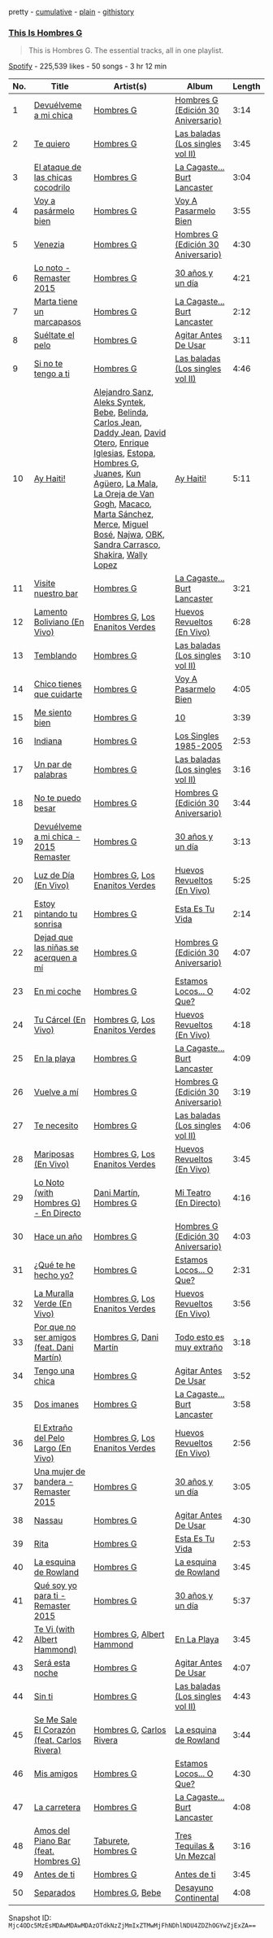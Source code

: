 pretty - [cumulative](/playlists/cumulative/37i9dQZF1DZ06evO3xExRS.md) - [plain](/playlists/plain/37i9dQZF1DZ06evO3xExRS) - [githistory](https://github.githistory.xyz/mackorone/spotify-playlist-archive/blob/main/playlists/plain/37i9dQZF1DZ06evO3xExRS)

### [This Is Hombres G](https://open.spotify.com/playlist/37i9dQZF1DZ06evO3xExRS)

> This is Hombres G\. The essential tracks, all in one playlist.

[Spotify](https://open.spotify.com/user/spotify) - 225,539 likes - 50 songs - 3 hr 12 min

| No. | Title | Artist(s) | Album | Length |
|---|---|---|---|---|
| 1 | [Devuélveme a mi chica](https://open.spotify.com/track/1Wrzhfa5bNlqvsnCztz190) | [Hombres G](https://open.spotify.com/artist/60uh2KYYSCqAgJNxcU4DA0) | [Hombres G \(Edición 30 Aniversario\)](https://open.spotify.com/album/2iMF2NlOZMfBTdHyubrg6y) | 3:14 |
| 2 | [Te quiero](https://open.spotify.com/track/6tu2FHuKL9C8pwNrityweQ) | [Hombres G](https://open.spotify.com/artist/60uh2KYYSCqAgJNxcU4DA0) | [Las baladas \(Los singles vol II\)](https://open.spotify.com/album/2lsc9HZQaNf3gT7lIys2vN) | 3:45 |
| 3 | [El ataque de las chicas cocodrilo](https://open.spotify.com/track/3quyxN3SapEsojxk1Uw10K) | [Hombres G](https://open.spotify.com/artist/60uh2KYYSCqAgJNxcU4DA0) | [La Cagaste..\. Burt Lancaster](https://open.spotify.com/album/6clqMga4PMBcBlWCR6idis) | 3:04 |
| 4 | [Voy a pasármelo bien](https://open.spotify.com/track/78FJd3BMjDQCA1Hh2QfKqS) | [Hombres G](https://open.spotify.com/artist/60uh2KYYSCqAgJNxcU4DA0) | [Voy A Pasarmelo Bien](https://open.spotify.com/album/50XOsvW7uGrpaCtzqUm2bv) | 3:55 |
| 5 | [Venezia](https://open.spotify.com/track/1wncA7mz0ntqvZ8UzFokGk) | [Hombres G](https://open.spotify.com/artist/60uh2KYYSCqAgJNxcU4DA0) | [Hombres G \(Edición 30 Aniversario\)](https://open.spotify.com/album/2iMF2NlOZMfBTdHyubrg6y) | 4:30 |
| 6 | [Lo noto \- Remaster 2015](https://open.spotify.com/track/3q6Ta92jThS5sOK8r2YSBD) | [Hombres G](https://open.spotify.com/artist/60uh2KYYSCqAgJNxcU4DA0) | [30 años y un día](https://open.spotify.com/album/2gCKmsAG21Prjee7ooKE4p) | 4:21 |
| 7 | [Marta tiene un marcapasos](https://open.spotify.com/track/1XvfncS1t4BNkh37klHeqj) | [Hombres G](https://open.spotify.com/artist/60uh2KYYSCqAgJNxcU4DA0) | [La Cagaste..\. Burt Lancaster](https://open.spotify.com/album/6clqMga4PMBcBlWCR6idis) | 2:12 |
| 8 | [Suéltate el pelo](https://open.spotify.com/track/6ASzF6lnAamXQvWLPa3WDi) | [Hombres G](https://open.spotify.com/artist/60uh2KYYSCqAgJNxcU4DA0) | [Agitar Antes De Usar](https://open.spotify.com/album/7BL0aE8DBJvu0D3u4LUBJR) | 3:11 |
| 9 | [Si no te tengo a ti](https://open.spotify.com/track/6IeJcGYibtUKl9QnAupnYi) | [Hombres G](https://open.spotify.com/artist/60uh2KYYSCqAgJNxcU4DA0) | [Las baladas \(Los singles vol II\)](https://open.spotify.com/album/2lsc9HZQaNf3gT7lIys2vN) | 4:46 |
| 10 | [Ay Haiti!](https://open.spotify.com/track/3FifroUyur8j5mTM78WuXQ) | [Alejandro Sanz](https://open.spotify.com/artist/5sUrlPAHlS9NEirDB8SEbF), [Aleks Syntek](https://open.spotify.com/artist/0r8toju2ecKaVtItkzAnNi), [Bebe](https://open.spotify.com/artist/2byU53ebtTxcAnIRE814Ts), [Belinda](https://open.spotify.com/artist/5LeiVcEnsZcwc133TUhJNW), [Carlos Jean](https://open.spotify.com/artist/3oDsfHaRCBv7Jp8HO6VgeA), [Daddy Jean](https://open.spotify.com/artist/69VizZkBHFyUGgOQXHszcH), [David Otero](https://open.spotify.com/artist/4cA5JN7tiNZ8afYeuSQj5h), [Enrique Iglesias](https://open.spotify.com/artist/7qG3b048QCHVRO5Pv1T5lw), [Estopa](https://open.spotify.com/artist/5ZqnEfVdEGmoPxtELhN7ai), [Hombres G](https://open.spotify.com/artist/60uh2KYYSCqAgJNxcU4DA0), [Juanes](https://open.spotify.com/artist/0UWZUmn7sybxMCqrw9tGa7), [Kun Agüero](https://open.spotify.com/artist/66n8Kk3ZD0eFZsTDyNxs4J), [La Mala](https://open.spotify.com/artist/0Po0zEi4601IqGjjWgQDU9), [La Oreja de Van Gogh](https://open.spotify.com/artist/4U7lXyKdSf1JbM1aXvsodC), [Macaco](https://open.spotify.com/artist/7mUBMaZW1MXGswaneb0JTT), [Marta Sánchez](https://open.spotify.com/artist/368rTiMKMrz3b03az6B14w), [Merce](https://open.spotify.com/artist/32vzfKscH50OSc4wQu2pxK), [Miguel Bosé](https://open.spotify.com/artist/7mWCSSOYqm4E9mB7V4ot6S), [Najwa](https://open.spotify.com/artist/7dp8dR96gWncIypef8kTnS), [OBK](https://open.spotify.com/artist/00iiLCQzrQfdDg27gus6Ny), [Sandra Carrasco](https://open.spotify.com/artist/4Yhm7oIrWj3IOCbl968CHt), [Shakira](https://open.spotify.com/artist/0EmeFodog0BfCgMzAIvKQp), [Wally Lopez](https://open.spotify.com/artist/52qx8aMzSqi7JTJUI2dJqZ) | [Ay Haiti!](https://open.spotify.com/album/1Lf1a9gQPIuDOZqrbhzoGk) | 5:11 |
| 11 | [Visite nuestro bar](https://open.spotify.com/track/65Lg0BbJnzTIPMlnXN3Knv) | [Hombres G](https://open.spotify.com/artist/60uh2KYYSCqAgJNxcU4DA0) | [La Cagaste..\. Burt Lancaster](https://open.spotify.com/album/6clqMga4PMBcBlWCR6idis) | 3:21 |
| 12 | [Lamento Boliviano \(En Vivo\)](https://open.spotify.com/track/2EXI9HTEQxGdaEcVChE0DK) | [Hombres G](https://open.spotify.com/artist/60uh2KYYSCqAgJNxcU4DA0), [Los Enanitos Verdes](https://open.spotify.com/artist/4TK1gDgb7QKoPFlzRrBRgR) | [Huevos Revueltos \(En Vivo\)](https://open.spotify.com/album/5TzKiFldM8bjWQEroSrrAm) | 6:28 |
| 13 | [Temblando](https://open.spotify.com/track/5oHH3wAhMt2McYsA6bBKMw) | [Hombres G](https://open.spotify.com/artist/60uh2KYYSCqAgJNxcU4DA0) | [Las baladas \(Los singles vol II\)](https://open.spotify.com/album/2lsc9HZQaNf3gT7lIys2vN) | 3:10 |
| 14 | [Chico tienes que cuidarte](https://open.spotify.com/track/1gNb7lm1gpL374dBdKAK3R) | [Hombres G](https://open.spotify.com/artist/60uh2KYYSCqAgJNxcU4DA0) | [Voy A Pasarmelo Bien](https://open.spotify.com/album/50XOsvW7uGrpaCtzqUm2bv) | 4:05 |
| 15 | [Me siento bien](https://open.spotify.com/track/1BhVIZ0fuduQfpB7AD3AeY) | [Hombres G](https://open.spotify.com/artist/60uh2KYYSCqAgJNxcU4DA0) | [10](https://open.spotify.com/album/6HCNZr7n6OwPhWP2cVRfLg) | 3:39 |
| 16 | [Indiana](https://open.spotify.com/track/6JqDuynlvAlI4QYvXqhY8P) | [Hombres G](https://open.spotify.com/artist/60uh2KYYSCqAgJNxcU4DA0) | [Los Singles 1985\-2005](https://open.spotify.com/album/3PsGrl2yyCCQQp0shNNchB) | 2:53 |
| 17 | [Un par de palabras](https://open.spotify.com/track/1oYZ1XlKVR2l9teqqIsZes) | [Hombres G](https://open.spotify.com/artist/60uh2KYYSCqAgJNxcU4DA0) | [Las baladas \(Los singles vol II\)](https://open.spotify.com/album/2lsc9HZQaNf3gT7lIys2vN) | 3:16 |
| 18 | [No te puedo besar](https://open.spotify.com/track/4CJ9yzAmxMzzspKSN5AidD) | [Hombres G](https://open.spotify.com/artist/60uh2KYYSCqAgJNxcU4DA0) | [Hombres G \(Edición 30 Aniversario\)](https://open.spotify.com/album/2iMF2NlOZMfBTdHyubrg6y) | 3:44 |
| 19 | [Devuélveme a mi chica \- 2015 Remaster](https://open.spotify.com/track/1fAnXKGZR1iRAS9GAfkbIs) | [Hombres G](https://open.spotify.com/artist/60uh2KYYSCqAgJNxcU4DA0) | [30 años y un día](https://open.spotify.com/album/2gCKmsAG21Prjee7ooKE4p) | 3:13 |
| 20 | [Luz de Día \(En Vivo\)](https://open.spotify.com/track/6mCnpTHThZ0Rtmn69FKjd5) | [Hombres G](https://open.spotify.com/artist/60uh2KYYSCqAgJNxcU4DA0), [Los Enanitos Verdes](https://open.spotify.com/artist/4TK1gDgb7QKoPFlzRrBRgR) | [Huevos Revueltos \(En Vivo\)](https://open.spotify.com/album/5TzKiFldM8bjWQEroSrrAm) | 5:25 |
| 21 | [Estoy pintando tu sonrisa](https://open.spotify.com/track/5Q7bqhsyIM6Ns3zUWZNMqL) | [Hombres G](https://open.spotify.com/artist/60uh2KYYSCqAgJNxcU4DA0) | [Esta Es Tu Vida](https://open.spotify.com/album/04SU7UlCSrIujoewyo5P08) | 2:14 |
| 22 | [Dejad que las niñas se acerquen a mí](https://open.spotify.com/track/37TcCbtkvz2Vd4mfMTDlvY) | [Hombres G](https://open.spotify.com/artist/60uh2KYYSCqAgJNxcU4DA0) | [Hombres G \(Edición 30 Aniversario\)](https://open.spotify.com/album/2iMF2NlOZMfBTdHyubrg6y) | 4:07 |
| 23 | [En mi coche](https://open.spotify.com/track/2J4GESip4F72CDrrGQksJp) | [Hombres G](https://open.spotify.com/artist/60uh2KYYSCqAgJNxcU4DA0) | [Estamos Locos..\. O Que?](https://open.spotify.com/album/3NFqaD3XmQPjEPJUdXR1re) | 4:02 |
| 24 | [Tu Cárcel \(En Vivo\)](https://open.spotify.com/track/2JrRZqY5NoEVvkRgwz3TRO) | [Hombres G](https://open.spotify.com/artist/60uh2KYYSCqAgJNxcU4DA0), [Los Enanitos Verdes](https://open.spotify.com/artist/4TK1gDgb7QKoPFlzRrBRgR) | [Huevos Revueltos \(En Vivo\)](https://open.spotify.com/album/5TzKiFldM8bjWQEroSrrAm) | 4:18 |
| 25 | [En la playa](https://open.spotify.com/track/1wOsSDOOXIx01XstsQXxp2) | [Hombres G](https://open.spotify.com/artist/60uh2KYYSCqAgJNxcU4DA0) | [La Cagaste..\. Burt Lancaster](https://open.spotify.com/album/6clqMga4PMBcBlWCR6idis) | 4:09 |
| 26 | [Vuelve a mí](https://open.spotify.com/track/7Lsl2OfRZGXUNMtLn5aXgT) | [Hombres G](https://open.spotify.com/artist/60uh2KYYSCqAgJNxcU4DA0) | [Hombres G \(Edición 30 Aniversario\)](https://open.spotify.com/album/2iMF2NlOZMfBTdHyubrg6y) | 3:19 |
| 27 | [Te necesito](https://open.spotify.com/track/57HCT9SJ58ZK3JpeQMrdvn) | [Hombres G](https://open.spotify.com/artist/60uh2KYYSCqAgJNxcU4DA0) | [Las baladas \(Los singles vol II\)](https://open.spotify.com/album/2lsc9HZQaNf3gT7lIys2vN) | 4:06 |
| 28 | [Mariposas \(En Vivo\)](https://open.spotify.com/track/7vDsHQklTOmEgDyMb1C81K) | [Hombres G](https://open.spotify.com/artist/60uh2KYYSCqAgJNxcU4DA0), [Los Enanitos Verdes](https://open.spotify.com/artist/4TK1gDgb7QKoPFlzRrBRgR) | [Huevos Revueltos \(En Vivo\)](https://open.spotify.com/album/5TzKiFldM8bjWQEroSrrAm) | 3:45 |
| 29 | [Lo Noto \(with Hombres G\) \- En Directo](https://open.spotify.com/track/7uxzk9549WrBgOpBmHAEju) | [Dani Martín](https://open.spotify.com/artist/3AIPhNgeF9S1Kyg9Yy3UQW), [Hombres G](https://open.spotify.com/artist/60uh2KYYSCqAgJNxcU4DA0) | [Mi Teatro \(En Directo\)](https://open.spotify.com/album/7vH5NPvG5BHV387GBNQSJ1) | 4:16 |
| 30 | [Hace un año](https://open.spotify.com/track/1IGF8i4TR7VsVFsvcTZUB2) | [Hombres G](https://open.spotify.com/artist/60uh2KYYSCqAgJNxcU4DA0) | [Hombres G \(Edición 30 Aniversario\)](https://open.spotify.com/album/2iMF2NlOZMfBTdHyubrg6y) | 4:03 |
| 31 | [¿Qué te he hecho yo?](https://open.spotify.com/track/1ZKYyqCoI6NnQ6bfr3ydKQ) | [Hombres G](https://open.spotify.com/artist/60uh2KYYSCqAgJNxcU4DA0) | [Estamos Locos..\. O Que?](https://open.spotify.com/album/3NFqaD3XmQPjEPJUdXR1re) | 2:31 |
| 32 | [La Muralla Verde \(En Vivo\)](https://open.spotify.com/track/20M5B3RNyJlmI7zOhb5iv4) | [Hombres G](https://open.spotify.com/artist/60uh2KYYSCqAgJNxcU4DA0), [Los Enanitos Verdes](https://open.spotify.com/artist/4TK1gDgb7QKoPFlzRrBRgR) | [Huevos Revueltos \(En Vivo\)](https://open.spotify.com/album/5TzKiFldM8bjWQEroSrrAm) | 3:56 |
| 33 | [Por que no ser amigos \(feat\. Dani Martín\)](https://open.spotify.com/track/49bjeL6wU0pqGUUXMJpDQP) | [Hombres G](https://open.spotify.com/artist/60uh2KYYSCqAgJNxcU4DA0), [Dani Martín](https://open.spotify.com/artist/3AIPhNgeF9S1Kyg9Yy3UQW) | [Todo esto es muy extraño](https://open.spotify.com/album/0Gmyt4UXxwIgselvhsT3n5) | 3:18 |
| 34 | [Tengo una chica](https://open.spotify.com/track/2ryq4M0wF5EqpGbxLTbHYM) | [Hombres G](https://open.spotify.com/artist/60uh2KYYSCqAgJNxcU4DA0) | [Agitar Antes De Usar](https://open.spotify.com/album/7BL0aE8DBJvu0D3u4LUBJR) | 3:52 |
| 35 | [Dos imanes](https://open.spotify.com/track/3mm5ug2SRIATyOG0ea0PXt) | [Hombres G](https://open.spotify.com/artist/60uh2KYYSCqAgJNxcU4DA0) | [La Cagaste..\. Burt Lancaster](https://open.spotify.com/album/6clqMga4PMBcBlWCR6idis) | 3:58 |
| 36 | [El Extraño del Pelo Largo \(En Vivo\)](https://open.spotify.com/track/6go0J0ItPTaHpqKLVA4MxJ) | [Hombres G](https://open.spotify.com/artist/60uh2KYYSCqAgJNxcU4DA0), [Los Enanitos Verdes](https://open.spotify.com/artist/4TK1gDgb7QKoPFlzRrBRgR) | [Huevos Revueltos \(En Vivo\)](https://open.spotify.com/album/5TzKiFldM8bjWQEroSrrAm) | 2:56 |
| 37 | [Una mujer de bandera \- Remaster 2015](https://open.spotify.com/track/46g7tfZA95BFRUuTvkQROw) | [Hombres G](https://open.spotify.com/artist/60uh2KYYSCqAgJNxcU4DA0) | [30 años y un día](https://open.spotify.com/album/2gCKmsAG21Prjee7ooKE4p) | 3:05 |
| 38 | [Nassau](https://open.spotify.com/track/3CLgtUfOIHnh7tGc4mez56) | [Hombres G](https://open.spotify.com/artist/60uh2KYYSCqAgJNxcU4DA0) | [Agitar Antes De Usar](https://open.spotify.com/album/7BL0aE8DBJvu0D3u4LUBJR) | 4:30 |
| 39 | [Rita](https://open.spotify.com/track/6mukeKSlyZX1zfbvulrPy9) | [Hombres G](https://open.spotify.com/artist/60uh2KYYSCqAgJNxcU4DA0) | [Esta Es Tu Vida](https://open.spotify.com/album/04SU7UlCSrIujoewyo5P08) | 2:53 |
| 40 | [La esquina de Rowland](https://open.spotify.com/track/6MEtlpTuzFJQfa8DvZ6N4V) | [Hombres G](https://open.spotify.com/artist/60uh2KYYSCqAgJNxcU4DA0) | [La esquina de Rowland](https://open.spotify.com/album/1FE8pGBD3kW5jRGspwmCku) | 3:45 |
| 41 | [Qué soy yo para ti \- Remaster 2015](https://open.spotify.com/track/4FUGh9RHqRo4PoYnGkWpNG) | [Hombres G](https://open.spotify.com/artist/60uh2KYYSCqAgJNxcU4DA0) | [30 años y un día](https://open.spotify.com/album/2gCKmsAG21Prjee7ooKE4p) | 5:37 |
| 42 | [Te Vi \(with Albert Hammond\)](https://open.spotify.com/track/1CnYkECrVRHHfguk01Zn07) | [Hombres G](https://open.spotify.com/artist/60uh2KYYSCqAgJNxcU4DA0), [Albert Hammond](https://open.spotify.com/artist/34E3csCxpXunPGEkOVVX2g) | [En La Playa](https://open.spotify.com/album/0oGCqVHaevPFm5mzgTsUsL) | 3:45 |
| 43 | [Será esta noche](https://open.spotify.com/track/6iN3XJ7aUUlAlukIH8ymR5) | [Hombres G](https://open.spotify.com/artist/60uh2KYYSCqAgJNxcU4DA0) | [Agitar Antes De Usar](https://open.spotify.com/album/7BL0aE8DBJvu0D3u4LUBJR) | 4:07 |
| 44 | [Sin ti](https://open.spotify.com/track/6NBtgQb9zeJZYoGXmEYLtc) | [Hombres G](https://open.spotify.com/artist/60uh2KYYSCqAgJNxcU4DA0) | [Las baladas \(Los singles vol II\)](https://open.spotify.com/album/2lsc9HZQaNf3gT7lIys2vN) | 4:43 |
| 45 | [Se Me Sale El Corazón \(feat\. Carlos Rivera\)](https://open.spotify.com/track/09CJ7Ce51uMqYhAbNibJuo) | [Hombres G](https://open.spotify.com/artist/60uh2KYYSCqAgJNxcU4DA0), [Carlos Rivera](https://open.spotify.com/artist/39yVoqm6sYFvvqF1RciUVf) | [La esquina de Rowland](https://open.spotify.com/album/1FE8pGBD3kW5jRGspwmCku) | 3:44 |
| 46 | [Mis amigos](https://open.spotify.com/track/4wR6BFCeMHtQUlVh7gshuR) | [Hombres G](https://open.spotify.com/artist/60uh2KYYSCqAgJNxcU4DA0) | [Estamos Locos..\. O Que?](https://open.spotify.com/album/3NFqaD3XmQPjEPJUdXR1re) | 4:30 |
| 47 | [La carretera](https://open.spotify.com/track/2i9IaxGEhv4ar6v2Fntwld) | [Hombres G](https://open.spotify.com/artist/60uh2KYYSCqAgJNxcU4DA0) | [La Cagaste..\. Burt Lancaster](https://open.spotify.com/album/6clqMga4PMBcBlWCR6idis) | 4:08 |
| 48 | [Amos del Piano Bar \(feat\. Hombres G\)](https://open.spotify.com/track/68xGtXidF9kdGOoKc5R4yd) | [Taburete](https://open.spotify.com/artist/40Ippe6JeofRURQ4nbF8DT), [Hombres G](https://open.spotify.com/artist/60uh2KYYSCqAgJNxcU4DA0) | [Tres Tequilas & Un Mezcal](https://open.spotify.com/album/1UmFGyH0WblA5bxEn9A92E) | 3:16 |
| 49 | [Antes de ti](https://open.spotify.com/track/4bHpf6lcrm0J2MHXX8xNq5) | [Hombres G](https://open.spotify.com/artist/60uh2KYYSCqAgJNxcU4DA0) | [Antes de ti](https://open.spotify.com/album/5djhwnRTb6I5K1RPHM7Tov) | 3:45 |
| 50 | [Separados](https://open.spotify.com/track/23u2XLKx5kNneguxb3I1dD) | [Hombres G](https://open.spotify.com/artist/60uh2KYYSCqAgJNxcU4DA0), [Bebe](https://open.spotify.com/artist/2byU53ebtTxcAnIRE814Ts) | [Desayuno Continental](https://open.spotify.com/album/4yfGxlxS222cZ3X3pjkUMu) | 4:08 |

Snapshot ID: `Mjc4ODc5MzEsMDAwMDAwMDAzOTdkNzZjMmIxZTMwMjFhNDhlNDU4ZDZhOGYwZjExZA==`
